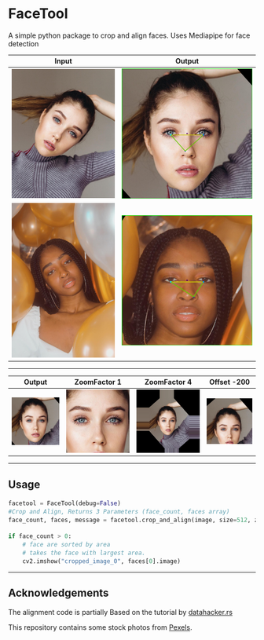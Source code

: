 # FaceTool

A simple python package to crop and align faces. Uses Mediapipe for face detection

|Input |Output|
--- | --- |
|![before](assets/before.jpg "before")|![after](assets/after.jpg "before")|
|![before](assets/before2.jpg "before")|![after](assets/after2.jpg "before")|
---
|Output |ZoomFactor 1| ZoomFactor 4| Offset -200|
--- | --- | --- | ----
|![before](assets/after3.jpg "before")|![after_zoom_1](assets/after_zoom_1.jpg "after_zoom_1")|![after_zoom_4](assets/after_zoom_4.jpg "after_zoom_4")|![after_offset_200](assets/after_offset_200.jpg "after_offset_200")
---
## Usage

```PYTHON
facetool = FaceTool(debug=False)
#Crop and Align, Returns 3 Parameters (face_count, faces array)
face_count, faces, message = facetool.crop_and_align(image, size=512, zoom_factor=2, offset_y=-10)

if face_count > 0:
    # face are sorted by area
    # takes the face with largest area.
    cv2.imshow("cropped_image_0", faces[0].image)
```

---
Acknowledgements
----------------
The alignment code is partially Based on the tutorial by [datahacker.rs](http://datahacker.rs/010-how-to-align-faces-with-opencv-in-python/)

This repository contains some stock photos from [Pexels].

[Pexels]: https://www.pexels.com/